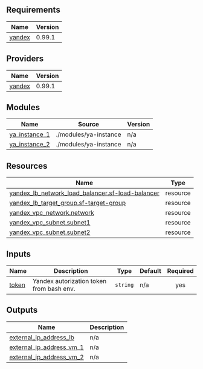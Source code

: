 ## Requirements

| Name | Version |
|------|---------|
| <a name="requirement_yandex"></a> [yandex](#requirement\_yandex) | 0.99.1 |

## Providers

| Name | Version |
|------|---------|
| <a name="provider_yandex"></a> [yandex](#provider\_yandex) | 0.99.1 |

## Modules

| Name | Source | Version |
|------|--------|---------|
| <a name="module_ya_instance_1"></a> [ya\_instance\_1](#module\_ya\_instance\_1) | ./modules/ya-instance | n/a |
| <a name="module_ya_instance_2"></a> [ya\_instance\_2](#module\_ya\_instance\_2) | ./modules/ya-instance | n/a |

## Resources

| Name | Type |
|------|------|
| [yandex_lb_network_load_balancer.sf-load-balancer](https://registry.terraform.io/providers/yandex-cloud/yandex/0.99.1/docs/resources/lb_network_load_balancer) | resource |
| [yandex_lb_target_group.sf-target-group](https://registry.terraform.io/providers/yandex-cloud/yandex/0.99.1/docs/resources/lb_target_group) | resource |
| [yandex_vpc_network.network](https://registry.terraform.io/providers/yandex-cloud/yandex/0.99.1/docs/resources/vpc_network) | resource |
| [yandex_vpc_subnet.subnet1](https://registry.terraform.io/providers/yandex-cloud/yandex/0.99.1/docs/resources/vpc_subnet) | resource |
| [yandex_vpc_subnet.subnet2](https://registry.terraform.io/providers/yandex-cloud/yandex/0.99.1/docs/resources/vpc_subnet) | resource |

## Inputs

| Name | Description | Type | Default | Required |
|------|-------------|------|---------|:--------:|
| <a name="input_token"></a> [token](#input\_token) | Yandex autorization token from bash env. | `string` | n/a | yes |

## Outputs

| Name | Description |
|------|-------------|
| <a name="output_external_ip_address_lb"></a> [external\_ip\_address\_lb](#output\_external\_ip\_address\_lb) | n/a |
| <a name="output_external_ip_address_vm_1"></a> [external\_ip\_address\_vm\_1](#output\_external\_ip\_address\_vm\_1) | n/a |
| <a name="output_external_ip_address_vm_2"></a> [external\_ip\_address\_vm\_2](#output\_external\_ip\_address\_vm\_2) | n/a |
